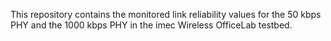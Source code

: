 This repository contains the monitored link reliability values for the 50 kbps PHY and the 1000 kbps PHY in the imec Wireless OfficeLab testbed.

